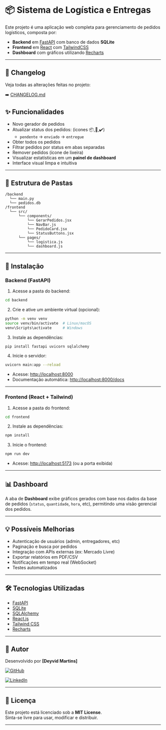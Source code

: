 # 📦 Sistema de Logística e Entregas

Este projeto é uma aplicação web completa para gerenciamento de pedidos logísticos, composta por:

- **Backend** em [FastAPI](https://fastapi.tiangolo.com/) com banco de dados **SQLite**
- **Frontend** em [React](https://reactjs.org/) com [TailwindCSS](https://tailwindcss.com/)
- **Dashboard** com gráficos utilizando [Recharts](https://recharts.org/)

---
## 📝 Changelog

Veja todas as alterações feitas no projeto:

➡️ [CHANGELOG.md](./CHANGELOG.md)

## ✨ Funcionalidades

- Novo gerador de pedidos 
- Atualizar status dos pedidos: (icones 📦,🚚,✔️)
  - `pendente` → `enviado` → `entregue`
- Obter todos os pedidos
- Filtrar pedidos por status em abas separadas
- Remover pedidos (ícone de lixeira)
- Visualizar estatísticas em um **painel de dashboard**
- Interface visual limpa e intuitiva

---

## 📁 Estrutura de Pastas

```
/backend
  └── main.py
  └── pedidos.db
/frontend
  └── src/
      └── components/
          └── GerarPedidos.jsx
          └── NavBar.js
          └── PedidoCard.jsx
          └── StatusButtons.jsx
      └── pages/
          └── logistica.js
          └── dashboard.js
```

---

## 🚀 Instalação

### Backend (FastAPI)

1. Acesse a pasta do backend:

```bash
cd backend
```

2. Crie e ative um ambiente virtual (opcional):

```bash
python -m venv venv
source venv/bin/activate  # Linux/macOS
venv\Scripts\activate     # Windows
```

3. Instale as dependências:

```bash
pip install fastapi uvicorn sqlalchemy
```

4. Inicie o servidor:

```bash
uvicorn main:app --reload
```

- Acesse: [http://localhost:8000](http://localhost:8000)
- Documentação automática: [http://localhost:8000/docs](http://localhost:8000/docs)

---

### Frontend (React + Tailwind)

1. Acesse a pasta do frontend:

```bash
cd frontend
```

2. Instale as dependências:

```bash
npm install
```

3. Inicie o frontend:

```bash
npm run dev
```

- Acesse: [http://localhost:5173](http://localhost:5173) (ou a porta exibida)

---

## 📊 Dashboard

A aba de **Dashboard** exibe gráficos gerados com base nos dados da base de pedidos (`status`, `quantidade`, `hora`, etc), permitindo uma visão gerencial dos pedidos.

---

## 💡 Possíveis Melhorias

- Autenticação de usuários (admin, entregadores, etc)
- Paginação e busca por pedidos
- Integração com APIs externas (ex: Mercado Livre)
- Exportar relatórios em PDF/CSV
- Notificações em tempo real (WebSocket)
- Testes automatizados

---

## 🛠 Tecnologias Utilizadas

- [FastAPI](https://fastapi.tiangolo.com/)
- [SQLite](https://www.sqlite.org/)
- [SQLAlchemy](https://www.sqlalchemy.org/)
- [React.js](https://reactjs.org/)
- [Tailwind CSS](https://tailwindcss.com/)
- [Recharts](https://recharts.org/)

---

## 👤 Autor

Desenvolvido por **[Deyvid Martins]**

[![GitHub](https://img.shields.io/badge/GitHub-Perfil-black?logo=github)](https://github.com/RageHTML)

[![LinkedIn](https://img.shields.io/badge/LinkedIn-Perfil-blue?logo=linkedin)](https://www.linkedin.com/in/deyvid-martins-545530352/)

---

## 📄 Licença

Este projeto está licenciado sob a **MIT License**.  
Sinta-se livre para usar, modificar e distribuir.

---